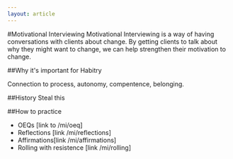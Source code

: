 ```yaml
---
layout: article
---
```


#Motivational Interviewing
Motivational Interviewing is a way of having conversations with clients about change. By getting clients to talk about why they might want to change, we can help strengthen their motivation to change.

##Why it's important for Habitry



Connection to process, autonomy, compentence, belonging.

##History
Steal this

##How to practice
- OEQs [link to /mi/oeq]
- Reflections [link /mi/reflections]
- Affirmations[link /mi/affirmations]
- Rolling with resistence [link /mi/rolling]

